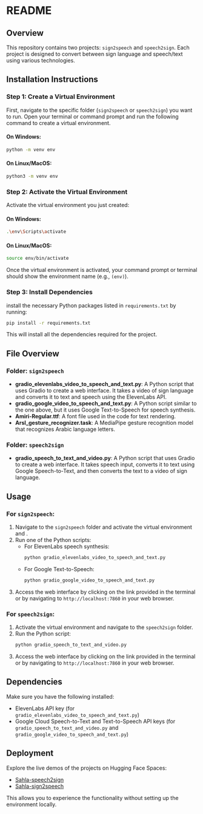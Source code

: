 # README

## Overview

This repository contains two projects: `sign2speech` and `speech2sign`. Each project is designed to convert between sign language and speech/text using various technologies.

## Installation Instructions

### Step 1: Create a Virtual Environment

First, navigate to the specific folder (`sign2speech` or `speech2sign`) you want to run. Open your terminal or command prompt and run the following command to create a virtual environment.

#### On Windows:
```bash
python -m venv env
```

#### On Linux/MacOS:
```bash
python3 -m venv env
```

### Step 2: Activate the Virtual Environment

Activate the virtual environment you just created:

#### On Windows:
```bash
.\env\Scripts\activate
```

#### On Linux/MacOS:
```bash
source env/bin/activate
```

Once the virtual environment is activated, your command prompt or terminal should show the environment name (e.g., `(env)`).

### Step 3: Install Dependencies

install the necessary Python packages listed in `requirements.txt` by running:

```bash
pip install -r requirements.txt
```

This will install all the dependencies required for the project.

## File Overview

### Folder: `sign2speech`

- **gradio_elevenlabs_video_to_speech_and_text.py**: A Python script that uses Gradio to create a web interface. It takes a video of sign language and converts it to text and speech using the ElevenLabs API.
- **gradio_google_video_to_speech_and_text.py**: A Python script similar to the one above, but it uses Google Text-to-Speech for speech synthesis.
- **Amiri-Regular.ttf**: A font file used in the code for text rendering.
- **Arsl_gesture_recognizer.task**: A MediaPipe gesture recognition model that recognizes Arabic language letters.

### Folder: `speech2sign`

- **gradio_speech_to_text_and_video.py**: A Python script that uses Gradio to create a web interface. It takes speech input, converts it to text using Google Speech-to-Text, and then converts the text to a video of sign language.

## Usage

### For `sign2speech`:

1. Navigate to the `sign2speech` folder and activate the virtual environment and .
2. Run one of the Python scripts:
   - For ElevenLabs speech synthesis:
     ```bash
     python gradio_elevenlabs_video_to_speech_and_text.py
     ```
   - For Google Text-to-Speech:
     ```bash
     python gradio_google_video_to_speech_and_text.py
     ```
3. Access the web interface by clicking on the link provided in the terminal or by navigating to `http://localhost:7860` in your web browser.

### For `speech2sign`:

1. Activate the virtual environment and navigate to the `speech2sign` folder.
2. Run the Python script:
   ```bash
   python gradio_speech_to_text_and_video.py
   ```
3. Access the web interface by clicking on the link provided in the terminal or by navigating to `http://localhost:7860` in your web browser.

## Dependencies

Make sure you have the following installed:

- ElevenLabs API key (for `gradio_elevenlabs_video_to_speech_and_text.py`)
- Google Cloud Speech-to-Text and Text-to-Speech API keys (for `gradio_speech_to_text_and_video.py` and `gradio_google_video_to_speech_and_text.py`)


## Deployment

Explore the live demos of the projects on Hugging Face Spaces:

- [Sahla-speech2sign](https://huggingface.co/spaces/AdelShousha/Sahla-speech2sign)
- [Sahla-sign2speech](https://huggingface.co/spaces/AdelShousha/Sahla-sign2speech)

This allows you to experience the functionality without setting up the environment locally.

